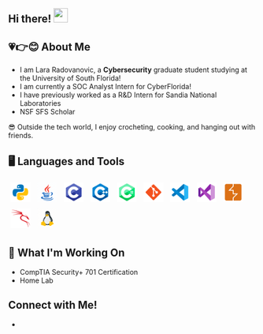 ## Hi there! <img src="https://media.giphy.com/media/hvRJCLFzcasrR4ia7z/giphy.gif" width="29px" height="29px">

## 💗👉😊 About Me

- I am Lara Radovanovic, a **Cybersecurity** graduate student studying at the University of South Florida! 
- I am currently a SOC Analyst Intern for CyberFlorida! 
- I have previously worked as a R&D Intern for Sandia National Laboratories
- NSF SFS Scholar

😎 Outside the tech world, I enjoy crocheting, cooking, and hanging out with friends.

## 🖥️ Languages and Tools
<p>
  <img src="icons/python.png" width="40" style="margin: 5px;" alt="Python"/>
  <img src="icons/java.gif" width="40" style="margin: 5px;" alt="Java"/>
  <img src="icons/C.png" width="40" style="margin: 5px;" alt="C"/>
  <img src="icons/C++.png" width="40" style="margin: 5px;" alt="C++"/>
  <img src="icons/Csharp.png" width="40" style="margin: 5px;" alt="C#"/>
  <img src="icons/git.png" width="40" style="margin: 5px;" alt="Git"/>
  <img src="icons/VSCode.png" width="40" style="margin: 5px;" alt="VS Code"/>
  <img src="icons/VS.png" width="40" style="margin: 5px;" alt="Visual Studio"/>
  <img src="icons/burpsuite.png" width="40" style="margin: 5px;" alt="Burp Suite"/>
  <img src="icons/kalilinux.png" width="40" style="margin: 5px;" alt="Kali Linux"/>
  <img src="icons/linux.gif" width="40" style="margin: 5px;" alt="Linux"/>
</p>


## 🔭 What I'm Working On
- CompTIA Security+ 701 Certification
- Home Lab

## Connect with Me!
- 



<!--
**LaraRadovanovic/lararadovanovic** is a ✨ _special_ ✨ repository because its `README.md` (this file) appears on your GitHub profile.

Here are some ideas to get you started:

- 🔭 I’m currently working on ...
- 🌱 I’m currently learning ...
- 👯 I’m looking to collaborate on ...
- 🤔 I’m looking for help with ...
- 💬 Ask me about ...
- 📫 How to reach me: ...
- 😄 Pronouns: ...
- ⚡ Fun fact: ...
-->
